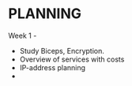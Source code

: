 # PLANNING

Week 1 - 
  - Study Biceps, Encryption.
  - Overview of services with costs
  - IP-address planning
  - 
